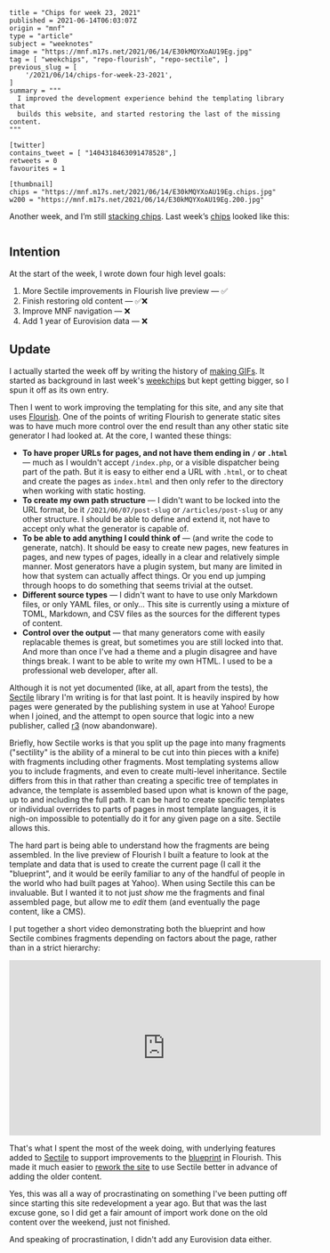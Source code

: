 ```
title = "Chips for week 23, 2021"
published = 2021-06-14T06:03:07Z
origin = "mnf"
type = "article"
subject = "weeknotes"
image = "https://mnf.m17s.net/2021/06/14/E30kMQYXoAU19Eg.jpg"
tag = [ "weekchips", "repo-flourish", "repo-sectile", ]
previous_slug = [
    '/2021/06/14/chips-for-week-23-2021',
]
summary = """
  I improved the development experience behind the templating library that
  builds this website, and started restoring the last of the missing content.
"""

[twitter]
contains_tweet = [ "1404318463091478528",]
retweets = 0
favourites = 1

[thumbnail]
chips = "https://mnf.m17s.net/2021/06/14/E30kMQYXoAU19Eg.chips.jpg"
w200 = "https://mnf.m17s.net/2021/06/14/E30kMQYXoAU19Eg.200.jpg"
```

Another week, and I’m still [stacking chips][chips]. Last week’s
[chips][markers] looked like this:

[chips]: /2020/06/19/my-week-in-poker-chips
[markers]: /2020/08/22/my-weekchips-markers

<p class='image'><img src='https://mnf.m17s.net/2021/06/14/E30kMQYXoAU19Eg.jpg' alt=''></p>

## Intention

At the start of the week, I wrote down four high level goals:

1. More Sectile improvements in Flourish live preview — ✅
1. Finish restoring old content — ✅❌
1. Improve MNF navigation — ❌
1. Add 1 year of Eurovision data — ❌


## Update

I actually started the week off by writing the history of [making GIFs][mg].
It started as background in last week's [weekchips][wc] but kept getting
bigger, so I spun it off as its own entry.

Then I went to work improving the templating for this site, and any site that
uses [Flourish][fl]. One of the points of writing Flourish to generate 
static sites was to have much more control over the end result than any other
static site generator I had looked at. At the core, I wanted these things:

  * **To have proper URLs for pages, and not have them ending in `/` or
    `.html`** — much as I wouldn't accept `/index.php`, or a visible
    dispatcher being part of the path. But it is easy to either end a URL with
    `.html`, or to cheat and create the pages as `index.html` and then only
    refer to the directory when working with static hosting.
  * **To create my own path structure** — I didn't want to be locked into the
    URL format, be it `/2021/06/07/post-slug` or `/articles/post-slug` or any
    other structure. I should be able to define and extend it, not have to
    accept only what the generator is capable of.
  * **To be able to add anything I could think of** — (and write the code to
    generate, natch). It should be easy to create new pages, new features in
    pages, and new types of pages, ideally in a clear and relatively simple
    manner. Most generators have a plugin system, but many are limited in
    how that system can actually affect things. Or you end up jumping through
    hoops to do something that seems trivial at the outset.
  * **Different source types** — I didn't want to have to use only Markdown
    files, or only YAML files, or only… This site is currently using a mixture
    of TOML, Markdown, and CSV files as the sources for the different types of
    content.
  * **Control over the output** — that many generators come with easily
    replacable themes is great, but sometimes you are still locked into that.
    And more than once I've had a theme and a plugin disagree and have things
    break. I want to be able to write my own HTML. I used to be a professional
    web developer, after all.

Although it is not yet documented (like, at all, apart from the tests), the
[Sectile][sc] library I'm writing is for that last point. It is heavily
inspired by how pages were generated by the publishing system in use at Yahoo!
Europe when I joined, and the attempt to open source that logic into a new
publisher, called [r3][r3] (now abandonware).

Briefly, how Sectile works is that you split up the page into many fragments
("sectility" is the ability of a mineral to be cut into thin pieces with a
knife) with fragments including other fragments. Most templating systems
allow you to include fragments, and even to create multi-level inheritance.
Sectile differs from this in that rather than creating a specific tree of
templates in advance, the template is assembled based upon what is known of
the page, up to and including the full path. It can be hard to create
specific templates or individual overrides to parts of pages in most template
languages, it is nigh-on impossible to potentially do it for any given page
on a site. Sectile allows this.

The hard part is being able to understand how the fragments are being
assembled. In the live preview of Flourish I built a feature to look at the
template and data that is used to create the current page (I call it the
"blueprint", and it would be eerily familiar to any of the handful of people
in the world who had built pages at Yahoo). When using Sectile this can be
invaluable. But I wanted it to not just *show* me the fragments and final
assembled page, but allow me to *edit* them (and eventually the page content,
like a CMS).

I put together a short video demonstrating both the blueprint and how Sectile
combines fragments depending on factors about the page, rather than in a
strict hierarchy:

<iframe
    width="560"
    height="315"
    src="https://www.youtube-nocookie.com/embed/KqgLvlFE904"
    frameborder="0"
    allow="accelerometer; encrypted-media; gyroscope; picture-in-picture"
    allowfullscreen
></iframe>

That's what I spent the most of the week doing, with underlying features
added to [Sectile][ed] to support improvements to the [blueprint][bp] in
Flourish. This made it much easier to [rework the site][ga] to use Sectile
better in advance of adding the older content.

Yes, this was all a way of procrastinating on something I've been putting off
since starting this site redevelopment a year ago. But that was the last
excuse gone, so I did get a fair amount of import work done on the old content
over the weekend, just not finished.

And speaking of procrastination, I didn't add any Eurovision data either.


[mg]: /2021/06/07/history-of-my-gifs-site
[wc]: /2021/06/07/chips-for-week-22-2021
[fl]: https://github.com/norm/flourish
[sc]: https://github.com/norm/sectile
[r3]: https://rthree.sourceforge.io
[ed]: https://github.com/norm/sectile/compare/40f12e74b8b5a7188f5bfe77a6ff156de701c90f..615bbab65106e058e28990628929e0c10e7e3276
[bp]: https://github.com/norm/flourish/pull/49/commits
[ga]: https://github.com/norm/marknormanfrancis.com/pull/69
